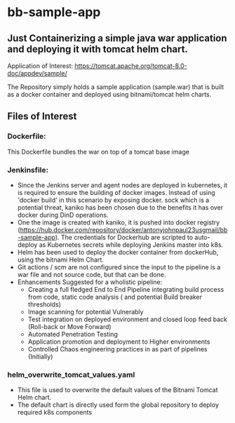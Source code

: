 # bb-sample-app
## Just Containerizing a simple java war application and deploying it with tomcat helm chart.

Application of Interest: https://tomcat.apache.org/tomcat-8.0-doc/appdev/sample/


The Repository simply holds a sample application (sample.war) that is built as a docker container and deployed using bitnami/tomcat helm charts.

## Files of Interest
### Dockerfile:
This Dockerfile bundles the war on top of a tomcat base image

### Jenkinsfile:
- Since the Jenkins server and agent nodes are deployed in kubernetes, it is required to ensure the building of docker images. Instead of using 'docker build' in this scenario by exposing docker. sock which is a potential threat, kaniko has been chosen due to the benefits it has over docker during DinD operations.
- One the image is created with kaniko, it is pushed into docker registry (https://hub.docker.com/repository/docker/antonyjohnpaul23usgmail/bb-sample-app). The credentials for Dockerhub are scripted to auto-deploy as Kubernetes secrets while deploying Jenkins master into k8s.
- Helm has been used to deploy the docker container from dockerHub, using the bitnami Helm Chart.
- Git actions / scm are not configured since the input to the pipeline is a war file and not source code, but that can be done.
- Enhancements Suggested for a wholistic pipeline:
  - Creating a full fledged End to End Pipeline integrating build process from code, static code analysis ( and potential Build breaker thresholds)
  - Image scanning for potential Vulnerably
  - Test integration on deployed environment and closed loop feed back (Roll-back or Move Forward)
  - Automated Penetration Testing
  - Application promotion and deployment to Higher environments
  - Controlled Chaos engineering practices in as part of pipelines (Initially)

### helm_overwrite_tomcat_values.yaml
- This file is used to overwrite the default values of the Bitnami Tomcat Helm chart.
- The default chart is directly used form the global repository to deploy required k8s components



